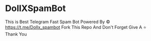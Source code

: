 # DollXSpamBot
This is Best Telegram Fast Spam Bot Powered By © https://t.me/Dollx_spambot Fork This Repo And Don't Forget Give A ⭐ Thank You
